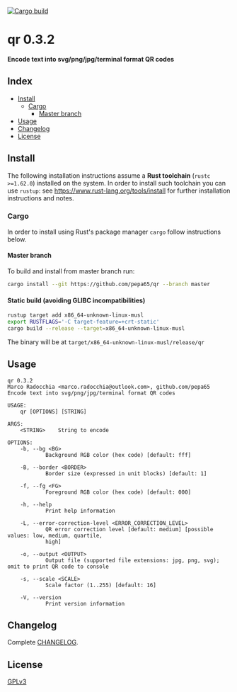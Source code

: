 [![Cargo build](https://github.com/pepa65/qr/actions/workflows/rust.yml/badge.svg)](https://github.com/pepa65/qr/actions/workflows/rust.yml)

# qr 0.3.2
**Encode text into svg/png/jpg/terminal format QR codes**

## Index
- [Install](#install)
  * [Cargo](#cargo)
    - [Master branch](#master-branch)
- [Usage](#usage)
- [Changelog](#changelog)
- [License](#license)

## Install
The following installation instructions assume a **Rust toolchain** (`rustc >=1.62.0`) installed
on the system. In order to install such toolchain you can use `rustup`: see
https://www.rust-lang.org/tools/install for further installation instructions and notes.

### Cargo
In order to install using Rust's package manager `cargo` follow instructions below.

#### Master branch
To build and install from master branch run:
```sh
cargo install --git https://github.com/pepa65/qr --branch master
```

#### Static build (avoiding GLIBC incompatibilities)
```sh
rustup target add x86_64-unknown-linux-musl
export RUSTFLAGS='-C target-feature=+crt-static'
cargo build --release --target=x86_64-unknown-linux-musl
```

The binary will be at `target/x86_64-unknown-linux-musl/release/qr`

## Usage
```
qr 0.3.2
Marco Radocchia <marco.radocchia@outlook.com>, github.com/pepa65
Encode text into svg/png/jpg/terminal format QR codes

USAGE:
    qr [OPTIONS] [STRING]

ARGS:
    <STRING>    String to encode

OPTIONS:
    -b, --bg <BG>
            Background RGB color (hex code) [default: fff]

    -B, --border <BORDER>
            Border size (expressed in unit blocks) [default: 1]

    -f, --fg <FG>
            Foreground RGB color (hex code) [default: 000]

    -h, --help
            Print help information

    -L, --error-correction-level <ERROR_CORRECTION_LEVEL>
            QR error correction level [default: medium] [possible values: low, medium, quartile,
            high]

    -o, --output <OUTPUT>
            Output file (supported file extensions: jpg, png, svg); omit to print QR code to console

    -s, --scale <SCALE>
            Scale factor (1..255) [default: 16]

    -V, --version
            Print version information
```

## Changelog
Complete [CHANGELOG](CHANGELOG.md).

## License
[GPLv3](LICENSE)
